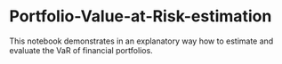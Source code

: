 # Portfolio-Value-at-Risk-estimation
This notebook demonstrates in an explanatory way how to estimate and evaluate the VaR of financial portfolios. 
